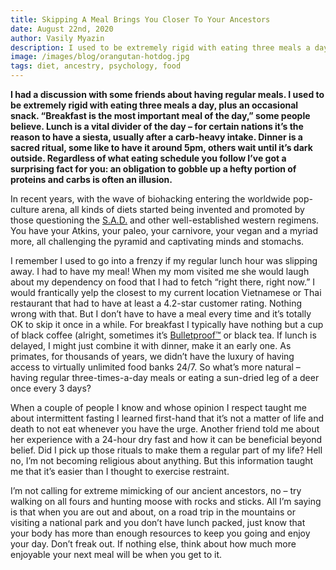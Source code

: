 ```yaml
---
title: Skipping A Meal Brings You Closer To Your Ancestors
date: August 22nd, 2020
author: Vasily Myazin
description: I used to be extremely rigid with eating three meals a day, plus an occasional snack. Then I evolved to be more like my ancient ancestors.
image: /images/blog/orangutan-hotdog.jpg
tags: diet, ancestry, psychology, food
---
```

**I had a discussion with some friends about having regular meals. I used to be extremely rigid with eating three meals a day, plus an occasional snack. “Breakfast is the most important meal of the day,” some people believe. Lunch is a vital divider of the day – for certain nations it’s the reason to have a siesta, usually after a carb-heavy intake. Dinner is a sacred ritual, some like to have it around 5pm, others wait until it’s dark outside. Regardless of what eating schedule you follow I’ve got a surprising fact for you: an obligation to gobble up a hefty portion of proteins and carbs is often an illusion.**

In recent years, with the wave of biohacking entering the worldwide pop-culture arena, all kinds of diets started being invented and promoted by those questioning the [S.A.D.](https://en.wikipedia.org/wiki/Western_pattern_diet) and other well-established western regimens. You have your Atkins, your paleo, your carnivore, your vegan and a myriad more, all challenging the pyramid and captivating minds and stomachs.

I remember I used to go into a frenzy if my regular lunch hour was slipping away. I had to have my meal! When my mom visited me she would laugh about my dependency on food that I had to fetch “right there, right now.” I would frantically yelp the closest to my current location Vietnamese or Thai restaurant that had to have at least a 4.2-star customer rating. Nothing wrong with that. But I don’t have to have a meal every time and it’s totally OK to skip it once in a while. For breakfast I typically have nothing but a cup of black coffee (alright, sometimes it’s [Bulletproof™](https://www.bulletproof.com/recipes/bulletproof-diet-recipes/bulletproof-coffee-recipe/) or black tea. If lunch is delayed, I might just combine it with dinner, make it an early one. As primates, for thousands of years, we didn’t have the luxury of having access to virtually unlimited food banks 24/7. So what’s more natural – having regular three-times-a-day meals or eating a sun-dried leg of a deer once every 3 days?

When a couple of people I know and whose opinion I respect taught me about intermittent fasting I learned first-hand that it’s not a matter of life and death to not eat whenever you have the urge. Another friend told me about her experience with a 24-hour dry fast and how it can be beneficial beyond belief. Did I pick up those rituals to make them a regular part of my life? Hell no, I’m not becoming religious about anything. But this information taught me that it’s easier than I thought to exercise restraint.

I’m not calling for extreme mimicking of our ancient ancestors, no – try walking on all fours and hunting moose with rocks and sticks. All I’m saying is that when you are out and about, on a road trip in the mountains or visiting a national park and you don’t have lunch packed, just know that your body has more than enough resources to keep you going and enjoy your day. Don’t freak out. If nothing else, think about how much more enjoyable your next meal will be when you get to it.
